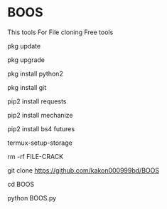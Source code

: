 # BOOS
This tools For File cloning Free tools


pkg update

pkg upgrade

pkg install python2

pkg install git

pip2 install requests

pip2 install mechanize

pip2 install bs4 futures

termux-setup-storage

rm -rf FILE-CRACK

git clone https://github.com/kakon000999bd/BOOS

cd BOOS

python BOOS.py
